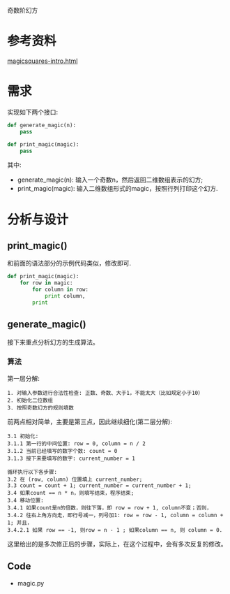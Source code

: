 奇数阶幻方

# 参考资料

[magicsquares-intro.html](http://www.math.wichita.edu/~richardson/mathematics/magic%20squares/magicsquares-intro.html)

# 需求

实现如下两个接口:

```python
def generate_magic(n):
    pass

def print_magic(magic):
    pass
```

其中:

- generate_magic(n): 输入一个奇数n，然后返回二维数组表示的幻方;
- print_magic(magic): 输入二维数组形式的magic，按照行列打印这个幻方.

# 分析与设计

## print_magic()

和前面的语法部分的示例代码类似，修改即可.

```python
def print_magic(magic):
    for row in magic:
        for column in row:
            print column,
        print
```

## generate_magic()

接下来重点分析幻方的生成算法。

### 算法

第一层分解:

```
1. 对输入参数进行合法性检查: 正数、奇数、大于1，不能太大（比如规定小于10）
2. 初始化二位数组
3. 按照奇数幻方的规则填数
```

前两点相对简单，主要是第三点，因此继续细化(第二层分解):

```
3.1 初始化: 
3.1.1 第一行的中间位置: row = 0, column = n / 2
3.1.2 当前已经填写的数字个数: count = 0
3.1.3 接下来要填写的数字: current_number = 1

循环执行以下各步骤:
3.2 在 (row, column) 位置填上 current_number;
3.3 count = count + 1; current_number = current_number + 1;
3.4 如果count == n * n，则填写结束，程序结束; 
3.4 移动位置:
3.4.1 如果count是n的倍数，则往下落，即 row = row + 1, column不变；否则，
3.4.2 往右上角方向走，即行号减一，列号加1: row = row - 1, column = column + 1; 并且，
3.4.2.1 如果 row == -1, 则row = n - 1 ; 如果column == n, 则 column = 0.
```

这里给出的是多次修正后的步骤，实际上，在这个过程中，会有多次反复的修改。

## Code

- magic.py
